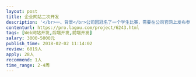 ```yaml
---                
layout: post       
title: 企业网站二次开发           
description: '</br>一、背景</br>公司因冠名了一个学生比赛，需要在公司官网上发布参赛的命题题目，参赛者仅能在比赛页面上看到部分题目，通过注册后，在线填写or上传个人基本资料（简历），才能看到全部的参赛题目。参赛题目以压缩文件的形式，需要在线下载。完成个人基本资料，才可以看到完整题目并下载。</br></br>二、主要功能点</br>1. 注册登录（会员系统？）</br>2. 在线填写个人基本信息（学校、专业、毕业时间、年龄、参赛小队队员等）</br>3. 参赛题目在线下载</br>4. 完善信息后才能下载题目，并非所有人都能下载</br></br>三、可参考网站</br>http://www.gedc.net.cn/</br>'     
contenturl: https://pro.lagou.com/project/6243.html      
tags: [Web网站开发,后端开发,前端开发]            
salary: 3000-5000元          
publish_time: 2018-02-02 11:14:02         
review: 6019人                   
apply: 28人                   
recommend: 1人                   
time_range: 2-4周              
---                 
```

